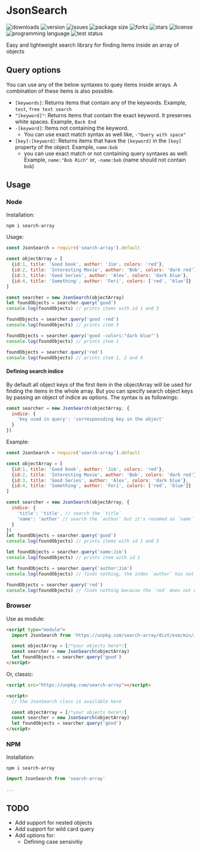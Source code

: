 # JsonSearch
<img alt="downloads" src="https://img.shields.io/npm/dt/search-array?style=flat-square"> <img alt="version" src="https://img.shields.io/npm/v/search-array?style=flat-square"> <img alt="issues" src="https://img.shields.io/github/issues/ferrriii/JsonSearch?style=flat-square"> <img alt="package size" src="https://img.shields.io/bundlephobia/minzip/search-array?style=flat-square"> <img alt="forks" src="https://img.shields.io/github/forks/ferrriii/JsonSearch?style=flat-square"> <img alt="stars" src="https://img.shields.io/github/stars/ferrriii/JsonSearch?style=flat-square"> <img alt="license" src="https://img.shields.io/github/license/ferrriii/JsonSearch?style=flat-square"> <img alt="programming language" src="https://img.shields.io/github/languages/top/ferrriii/JsonSearch?style=flat-square"> <img alt="test status" src="https://img.shields.io/github/workflow/status/ferrriii/JsonSearch/test?label=test&style=flat-square">

Easy and lightweight search library for finding items inside an array of objects

## Query options

You can use any of the below syntaxes to quey items inside arrays. A combination of these items is also possible.

- `[keywords]`: Returns items that contain any of the keywords. Example, `test`, `free text search`
- `"[keyword]"`: Returns items that contain the exact keyword. It preserves white spaces. Example, `Back End`
- `-[keyword]`: Items not containing the keyword.
  - You can use exact match syntax as well like, `-"Query with space"`
- `[key]:[keyword]`: Returns items that have the `[keyword]` in the `[key]` property of the object. Example, `name:bob`
  - you can use exact match or not containing query syntaxes as well. Example, `name:"Bob Rich"` or, `-name:bob` (name should not contain `bob`)

## Usage

### Node

Installation:
```
npm i search-array
```

Usage:
```JavaScript
const JsonSearch = require('search-array').default

const objectArray = [
  {id:1, title: 'Good book', author: 'Jim', colors: 'red'},
  {id:2, title: 'Interesting Movie', author: 'Bob', colors: 'dark red'},
  {id:3, title: 'Good Series', author: 'Alex', colors: 'dark blue'},
  {id:4, title: 'Something', author: 'Feri', colors: ['red', 'blue']}
]

const searcher = new JsonSearch(objectArray)
let foundObjects = searcher.query('good')
console.log(foundObjects) // prints items with id 1 and 3

foundObjects = searcher.query('good -red')
console.log(foundObjects) // prints item 3

foundObjects = searcher.query('good -colors:"dark blue"')
console.log(foundObjects) // prints item 1

foundObjects = searcher.query('red')
console.log(foundObjects) // prints item 1, 2 and 4
```

#### Defining search indice
By default all object keys of the first item in the objectArray will be used for finding the items in the whole array.
But you can specify search object keys by passing an object of indice as options.
The syntax is as followings:

```JavaScript
const searcher = new JsonSearch(objectArray, {
  indice: {
    'key used in query': 'corresponsding key in the object'
  }
})
```

Example:
```JavaScript
const JsonSearch = require('search-array').default

const objectArray = [
  {id:1, title: 'Good book', author: 'Jim', colors: 'red'},
  {id:2, title: 'Interesting Movie', author: 'Bob', colors: 'dark red'},
  {id:3, title: 'Good Series', author: 'Alex', colors: 'dark blue'},
  {id:4, title: 'Something', author: 'Feri', colors: ['red', 'blue']}
]

const searcher = new JsonSearch(objectArray, {
  indice: {
    'title': 'title', // search the `title`
    'name': 'author' // search the `author` but it's renamed as `name` in queries
  }
})
let foundObjects = searcher.query('good')
console.log(foundObjects) // prints items with id 1 and 3

let foundObjects = searcher.query('name:Jim')
console.log(foundObjects) // prints item with id 1

let foundObjects = searcher.query('author:Jim')
console.log(foundObjects) // finds nothing, the index `author` has not been defined in the options

foundObjects = searcher.query('red')
console.log(foundObjects) // finds nothing because the `red` does not exist in the 'title' or 'author' properties of items
```

### Browser
Use as module:

```html
<script type="module">
  import JsonSearch from 'https://unpkg.com/search-array/dist/esm/min/JsonSearch.js'

  const objectArray = [/*your objects here*/]
  const searcher = new JsonSearch(objectArray)
  let foundObjects = searcher.query('good')
</script>
```

Or, classic:

```html
<script src="https://unpkg.com/search-array"></script>

<script>
  // the JsonSearch class is available here

  const objectArray = [/*your objects here*/]
  const searcher = new JsonSearch(objectArray)
  let foundObjects = searcher.query('good')
</script>
```


### NPM
Installation:
```
npm i search-array
```

```JavaScript
import JsonSearch from 'search-array'

...
```

## TODO

- Add support for nested objects
- Add support for wild card query
- Add options for:
  - Defining case sensivitiy